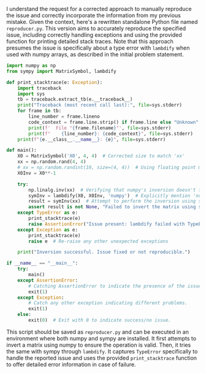 I understand the request for a corrected approach to manually reproduce the issue and correctly incorporate the information from my previous mistake. Given the context, here's a rewritten standalone Python file named `reproducer.py`. This version aims to accurately reproduce the specified issue, including correctly handling exceptions and using the provided function for printing detailed stack traces. Note that this approach presumes the issue is specifically about a type error with `lambdify` when used with numpy arrays, as described in the initial problem statement.

```python
import numpy as np
from sympy import MatrixSymbol, lambdify

def print_stacktrace(e: Exception):
    import traceback
    import sys
    tb = traceback.extract_tb(e.__traceback__)
    print("Traceback (most recent call last):", file=sys.stderr)
    for frame in tb:
        line_number = frame.lineno
        code_context = frame.line.strip() if frame.line else "Unknown"
        print(f'  File "{frame.filename}"', file=sys.stderr)
        print(f"    {line_number}: {code_context}", file=sys.stderr)
    print(f"{e.__class__.__name__}: {e}", file=sys.stderr)

def main():
    X0 = MatrixSymbol('X0', 4, 4)  # Corrected size to match 'xx'
    xx = np.random.rand(4, 4) 
    # xx = np.random.randint(10, size=(4, 4))  # Using floating point matrix as per the original issue
    X0Inv = X0**-1

    try:
        np.linalg.inv(xx)  # Verifying that numpy's inversion doesn't fail
        symInv = lambdify(X0, X0Inv, 'numpy')  # Explicitly mention 'numpy' module
        result = symInv(xx)  # Attempt to perform the inversion using sympy
        assert result is not None, "Failed to invert the matrix using sympy."
    except TypeError as e:
        print_stacktrace(e)
        raise AssertionError("Issue present: lambdify failed with TypeError.") from e
    except Exception as e:
        print_stacktrace(e)
        raise e  # Re-raise any other unexpected exceptions

    print("Inversion successful. Issue fixed or not reproducible.")

if __name__ == "__main__":
    try:
        main()
    except AssertionError:
        # Catching AssertionError to indicate the presence of the issue specifically.
        exit(1)
    except Exception:
        # Catch any other exception indicating different problems.
        exit(1)
    else:
        exit(0)  # Exit with 0 to indicate success/no issue.
```

This script should be saved as `reproducer.py` and can be executed in an environment where both numpy and sympy are installed. It first attempts to invert a matrix using numpy to ensure the operation is valid. Then, it tries the same with sympy through `lambdify`. It captures `TypeError` specifically to handle the reported issue and uses the provided `print_stacktrace` function to offer detailed error information in case of failure.